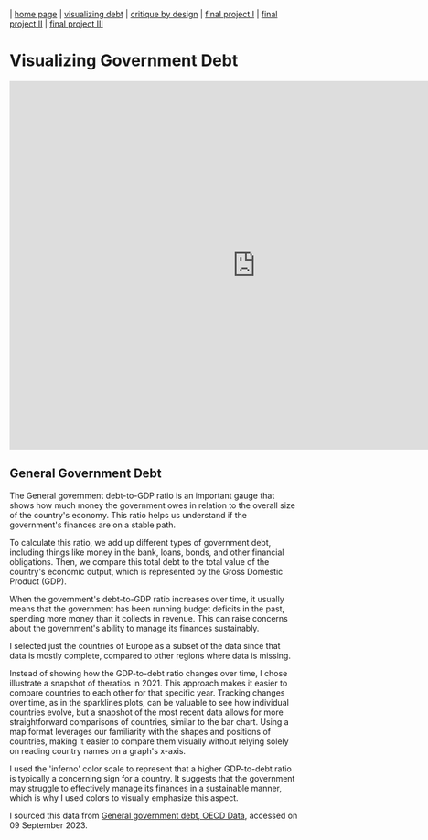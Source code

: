 | [home page](https://bfriedel.github.io/portfolio/) | [visualizing debt](https://bfriedel.github.io/portfolio/visualizing-government-debt) | [critique by design](https://bfriedel.github.io/portfolio/critique-by-design) | [final project I](https://bfriedel.github.io/portfolio/final-project-part-one) | [final project II](https://bfriedel.github.io/portfolio/final-project-part-two) | [final project III](https://bfriedel.github.io/portfolio/final-project-part-three)

# Visualizing Government Debt 

<iframe src="https://data.oecd.org/chart/7baH" width="860" height="645" style="border: 0" mozallowfullscreen="true" webkitallowfullscreen="true" allowfullscreen="true"><a href="https://data.oecd.org/chart/7baH" target="_blank">OECD Chart: General government debt, Total, % of GDP, Annual, 2021</a></iframe>

## General Government Debt
<div class="flourish-embed flourish-chart" data-src="visualisation/14981807"><script src="https://public.flourish.studio/resources/embed.js"></script></div>

The General government debt-to-GDP ratio is an important gauge that shows how much money the government owes in relation to the overall size of the country's economy. This ratio helps us understand if the government's finances are on a stable path.

To calculate this ratio, we add up different types of government debt, including things like money in the bank, loans, bonds, and other financial obligations. Then, we compare this total debt to the total value of the country's economic output, which is represented by the Gross Domestic Product (GDP).

When the government's debt-to-GDP ratio increases over time, it usually means that the government has been running budget deficits in the past, spending more money than it collects in revenue. This can raise concerns about the government's ability to manage its finances sustainably.

<div class="flourish-embed flourish-map" data-src="visualisation/14982214"><script src="https://public.flourish.studio/resources/embed.js"></script></div>

I selected just the countries of Europe as a subset of the data since that data is mostly complete, compared to other regions where data is missing. 

Instead of showing how the GDP-to-debt ratio changes over time, I chose illustrate a snapshot of theratios in 2021. This approach makes it easier to compare countries to each other for that specific year. Tracking changes over time, as in the sparklines plots, can be valuable to see how individual countries evolve, but a snapshot of the most recent data allows for more straightforward comparisons of countries, similar to the bar chart. Using a map format leverages our familiarity with the shapes and positions of countries, making it easier to compare them visually without relying solely on reading country names on a graph's x-axis.

I used the 'inferno' color scale to represent that a higher GDP-to-debt ratio is typically a concerning sign for a country. It suggests that the government may struggle to effectively manage its finances in a sustainable manner, which is why I used colors to visually emphasize this aspect.

I sourced this data from [General government debt, OECD Data](https://data.oecd.org/gga/general-government-debt.htm), accessed on 09 September 2023. 
